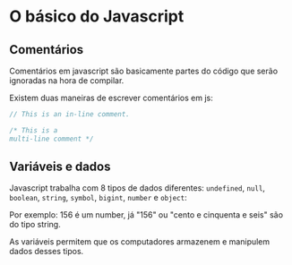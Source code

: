 # O básico do Javascript

## Comentários

Comentários em javascript são basicamente partes do código que serão ignoradas na hora de compilar.

Existem duas maneiras de escrever comentários em js:

```javascript
// This is an in-line comment.
```

```javascript
/* This is a
multi-line comment */
```

## Variáveis e dados

Javascript trabalha com 8 tipos de dados diferentes: ```undefined```, ```null```, ```boolean```, ```string```, ```symbol```, ```bigint```, ```number``` e ```object```:

Por exemplo: 156 é um number, já "156" ou "cento e cinquenta e seis" são do tipo string.

As variáveis permitem que os computadores armazenem e manipulem dados desses tipos. 
